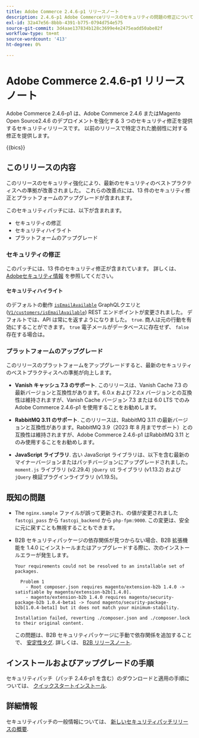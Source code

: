 ```yaml
---
title: Adobe Commerce 2.4.6-p1 リリースノート
description: 2.4.6-p1 Adobe Commerceリリースのセキュリティの問題の修正について説明します。
exl-id: 32a47e56-8bbb-4391-b775-0794d754e575
source-git-commit: 3d4aae137834b128c3699e4e2475eadd50abe82f
workflow-type: tm+mt
source-wordcount: '413'
ht-degree: 0%

---
```


# Adobe Commerce 2.4.6-p1 リリースノート

Adobe Commerce 2.4.6-p1 は、Adobe Commerce 2.4.6 またはMagento Open Source2.4.6 のデプロイメントを強化する 3 つのセキュリティ修正を提供するセキュリティリリースです。 以前のリリースで特定された脆弱性に対する修正を提供します。

{{bics}}

## このリリースの内容

このリリースのセキュリティ強化により、最新のセキュリティのベストプラクティスへの準拠が改善されました。  これらの改善点には、13 件のセキュリティ修正とプラットフォームのアップグレードが含まれます。

このセキュリティパッチには、以下が含まれます。

* セキュリティの修正
* セキュリティハイライト
* プラットフォームのアップグレード

### セキュリティの修正

このパッチには、13 件のセキュリティ修正が含まれています。 詳しくは、 [Adobeセキュリティ情報](https://helpx.adobe.com/security/products/magento/apsb23-35.html) を参照してください。

#### セキュリティハイライト

のデフォルトの動作 [`isEmailAvailable`](https://developer.adobe.com/commerce/webapi/graphql/schema/customer/queries/is-email-available/) GraphQLクエリと ([`V1/customers/isEmailAvailable`](https://adobe-commerce.redoc.ly/2.4.6-admin/tag/customersisEmailAvailable/#operation/PostV1CustomersIsEmailAvailable)) REST エンドポイントが変更されました。 デフォルトでは、API は常にを返すようになりました。 `true`. 商人は元の行動を有効にすることができます。 `true` 電子メールがデータベースに存在せず、 `false` 存在する場合は。 <!-- AC-6695 -->

### プラットフォームのアップグレード

このリリースのプラットフォームをアップグレードすると、最新のセキュリティのベストプラクティスへの準拠が向上します。

* **Vanish キャッシュ 7.3 のサポート**. このリリースは、Vanish Cache 7.3 の最新バージョンと互換性があります。6.0.x および 7.2.x バージョンとの互換性は維持されますが、Vanish Cache バージョン 7.3 または 6.0 LTS でのみAdobe Commerce 2.4.6-p1 を使用することをお勧めします。

* **RabbitMQ 3.11 のサポート**. このリリースは、RabbitMQ 3.11 の最新バージョンと互換性があります。RabbitMQ 3.9（2023 年 8 月までサポート）との互換性は維持されますが、Adobe Commerce 2.4.6-p1 はRabbitMQ 3.11 とのみ使用することをお勧めします。

* **JavaScript ライブラリ**. 古い JavaScript ライブラリは、以下を含む最新のマイナーバージョンまたはパッチバージョンにアップグレードされました。 `moment.js` ライブラリ (v2.29.4) `jQuery UI` ライブラリ (v1.13.2) および `jQuery` 検証プラグインライブラリ (v1.19.5)。

## 既知の問題

* The `nginx.sample` ファイルが誤って更新され、の値が変更されました `fastcgi_pass` から `fastcgi_backend` から `php-fpm:9000`. この変更は、安全に元に戻すことも無視することもできます。 <!-- AC-8992 -->

* B2B セキュリティパッケージの依存関係が見つからない場合、B2B 拡張機能を 1.4.0 にインストールまたはアップグレードする際に、次のインストールエラーが発生します。

  ```terminal
  Your requirements could not be resolved to an installable set of packages.
  
    Problem 1
      - Root composer.json requires magento/extension-b2b 1.4.0 -> satisfiable by magento/extension-b2b[1.4.0].
      - magento/extension-b2b 1.4.0 requires magento/security-package-b2b 1.0.4-beta1 -> found magento/security-package-b2b[1.0.4-beta1] but it does not match your minimum-stability.
  
  Installation failed, reverting ./composer.json and ./composer.lock to their original content.
  ```

  この問題は、B2B セキュリティパッケージに手動で依存関係を追加することで、 [安定性タグ](https://getcomposer.org/doc/04-schema.md#package-links). 詳しくは、 [B2B リリースノート](https://experienceleague.adobe.com/docs/commerce-admin/b2b/release-notes.html#known-issue).

## インストールおよびアップグレードの手順

セキュリティパッチ（パッチ 2.4.6-p1 を含む）のダウンロードと適用の手順については、 [クイックスタートインストール](../../../installation/composer.md).

## 詳細情報

セキュリティパッチの一般情報については、 [新しいセキュリティパッチリリースの概要](https://community.magento.com/t5/Magento-DevBlog/Introducing-the-New-Security-Patch-Release/ba-p/141287).
